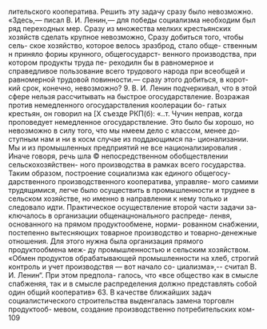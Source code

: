 лительского кооператива. Решить эту задачу сразу было
невозможно. «Здесь,— писал В. И. Ленин,— для победы
социализма необходим был ряд переходных мер. Сразу
из множества мелких крестьянских хозяйств сделать
крупное невозможно, Сразу добиться того, чтобы сель-
ское хозяйство, которое велось зразброд, стало обще-
ственным н приняло фориы крунного, общегосударст-
венного производства, при котором продукты труда пе-
реходилн бы в равномерное и справедливое пользование
всего трудового народа при всеобщей и равномерной
трудовой повинности.— сразу этого добиться, в корот-
кий срок, конечно, невозможно? 9.
В. И. Ленин подчеркивал, что в этой сфере нельзя
рассчитывать на быстрое огосударствление. Возражая
против немедленного огосударствления коолерации бо-
гатых крестьян, он говорил на [Х съезде РКП(б):
«..т. Чучин неправ, когда проповедует немедленное
огосударствление. Это было бы хорошо, но невозможно
в силу того, что мы нмеем дело с классом, менее до-
ступным нам и ни в косм случае из поддающимся па-
ционализании. Мы и из промышленных предприятий не
все национализировалия . Иначе говоря, речь шла
© непосредственном обобществлении сельскохозяйствен-
ного производства в рамках всего государства. Таким
образом, построение социализма как единого общегосу-
дарственного производственного кооператива, управляе-
мого самими трудящимися, легче было осуществить
в промышленности и труднее в сельском хозяйстве, но
именно в направленни к нему только и следовало
идти.
Практическое осуществление второй части задачи за-
ключалось в организации общенацнонального распреде-
ленвя, основанного на прямом продуктообмене, норми-
рованном снабжении, постепенно вытесняющих товарное
производство и товарно-денежные отношения. Для этого
нужна была организация прямого продуктообмена меж-
ду промышленностью и сельским хозяйством. «Обмен
продуктов обрабатывающей промышленности на хлеб,
строгий контроль и учет производствя — вот начало со-
циализма»,-- считал В. И. Ленин“. При этом предпола-
галось, что «все общество как в смысле спабженяя, так
и в смысле распределения должно представлять собой
один общий кооператив» 63.
В качестве ближайших задач социалистического
строительства выденгалась замена торговлн продуктооб-
мевом, создание производственно потребительских ком-
109
